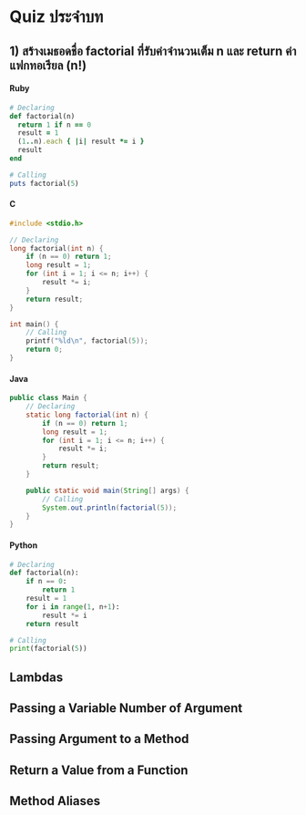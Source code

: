 # Quiz ประจำบท 


## 1) สร้างเมธอดชื่อ factorial ที่รับค่าจำนวนเต็ม n และ return ค่าแฟกทอเรียล (n!) 
#### Ruby
```ruby
# Declaring
def factorial(n)
  return 1 if n == 0
  result = 1
  (1..n).each { |i| result *= i }
  result
end

# Calling
puts factorial(5)
```

#### C
```c
#include <stdio.h>

// Declaring
long factorial(int n) {
    if (n == 0) return 1;
    long result = 1;
    for (int i = 1; i <= n; i++) {
        result *= i;
    }
    return result;
}

int main() {
    // Calling
    printf("%ld\n", factorial(5));
    return 0;
}
```

#### Java
```java
public class Main {
    // Declaring
    static long factorial(int n) {
        if (n == 0) return 1;
        long result = 1;
        for (int i = 1; i <= n; i++) {
            result *= i;
        }
        return result;
    }

    public static void main(String[] args) {
        // Calling
        System.out.println(factorial(5));
    }
}
```

#### Python
```python
# Declaring
def factorial(n):
    if n == 0:
        return 1
    result = 1
    for i in range(1, n+1):
        result *= i
    return result

# Calling
print(factorial(5))
```



## Lambdas


## Passing a Variable Number of Argument 


## Passing Argument to a Method


## Return a Value from a Function


## Method Aliases
